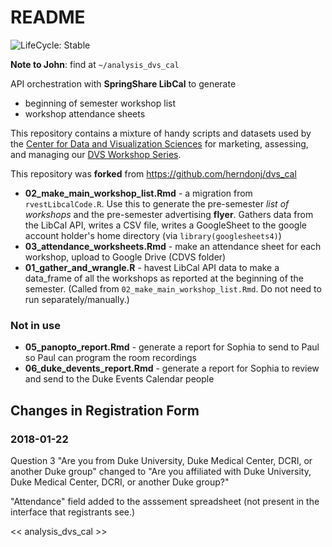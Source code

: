 # README

![LifeCycle: Stable](https://img.shields.io/badge/lifecycle-stable-brightgreen "LifeCycle: Stable")

**Note to John**:  find at  `~/analysis_dvs_cal`

API orchestration with **SpringShare LibCal** to generate

- beginning of semester workshop list
- workshop attendance sheets


This repository contains a mixture of handy scripts and datasets used by the [Center for Data and Visualization Sciences](library.duke.edu/data) for marketing, assessing, and managing our [DVS Workshop Series](library.duke.edu/news).

This repository was **forked** from https://github.com/herndonj/dvs_cal

* **02_make_main_workshop_list.Rmd** - a migration from `rvestLibcalCode.R`.  Use this to generate the pre-semester _list of workshops_ and the pre-semester advertising **flyer**.  Gathers data from the LibCal API, writes a CSV file, writes a GoogleSheet to the google account holder's home directory (via `library(googlesheets4)`)
* **03_attendance_worksheets.Rmd** - make an attendance sheet for each workshop, upload to Google Drive (CDVS folder)
* **01_gather_and_wrangle.R** - havest LibCal API data to make a data_frame of all the workshops as reported at the beginning of the semester. 
(Called from `02_make_main_workshop_list.Rmd`.  Do not need to run separately/manually.)

### Not in use

* **05_panopto_report.Rmd** - generate a report for Sophia to send to Paul so Paul can program the room recordings
* **06_duke_devents_report.Rmd** - generate a report for Sophia to review and send to the Duke Events Calendar people

## Changes in Registration Form

### 2018-01-22

Question 3 "Are you from Duke University, Duke Medical Center, DCRI, or another Duke group" changed to "Are you affiliated with Duke University, Duke Medical Center, DCRI, or another Duke group?"

"Attendance" field added to the asssement spreadsheet (not present in the interface that registrants see.)

<< analysis_dvs_cal >>

